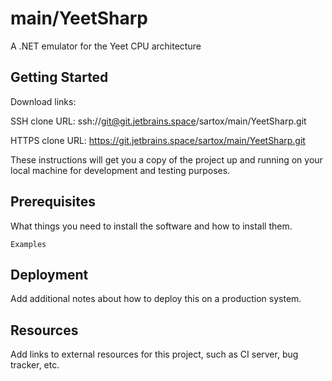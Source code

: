 # main/YeetSharp

A .NET emulator for the Yeet CPU architecture

## Getting Started

Download links:

SSH clone URL: ssh://git@git.jetbrains.space/sartox/main/YeetSharp.git

HTTPS clone URL: https://git.jetbrains.space/sartox/main/YeetSharp.git



These instructions will get you a copy of the project up and running on your local machine for development and testing purposes.

## Prerequisites

What things you need to install the software and how to install them.

```
Examples
```

## Deployment

Add additional notes about how to deploy this on a production system.

## Resources

Add links to external resources for this project, such as CI server, bug tracker, etc.
